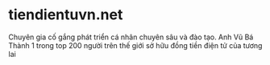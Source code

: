 # tiendientuvn.net
Chuyên gia cố gắng phát triển cá nhân chuyên sâu và đào tạo. Anh Vũ Bá Thành 1 trong top 200 người trên thế giới sở hữu đồng tiền điện tử của tương lai 
